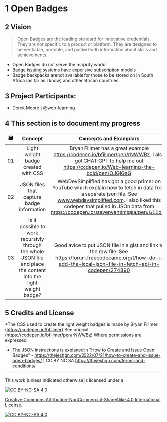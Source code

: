 <!---
  What goes into a readme file

  1. Add your project title. Make sure it matches the above name ##
  2. Insert Vision Statement > 
  Below you can add a short bullet points rational for the project (2, 3 bullets max.)
  3. Add the names of the project lead. Use your GitHub username. If there are teammates, add these details 
  4. Offer some structure with a table 
  5. Conclude with credits and license [![CC BY-NC-SA 4.0][cc-by-nc-sa-shield]][cc-by-nc-sa]

  
  --->



# 1 Open Badges 

## 2 Vision 
> Open Badges are the leading standard for innovative credentials. They are not specific to a product or platform. They are designed to be verifiable, portable, and packed with information about skills and achievements.
* Open Badges do not serve the majority world. 
* Badge issuing systems have expensive subscription models
* Badge backpacka arenot available for those to be stored on in South Africa (as far as I know) and other african countries 

## 3 Project Participants:
* Derek Moore | @web-learning

## 4 This section is to document my progress 

|  🗃️     |              Concept              |                       Concepts and Examplars                       |                     Exemplar                 |                             
| :---: | :------------------------------------: | :---------------------------------------------------------: | ----------------------------------------------------------- |
| 01 | Light weight badge created with CSS | Bryan Fillmer has a great example https://codepen.io/bfillmer/pen/rNWWBz. I also got CHAT GPT to help me out https://codepen.io/Web-learning-the-bold/pen/OJGjGaG | A lightweight badge in CSS that can be modified https://weblearning.co.za/badges/test/| 
| 02 | JSON files that capture badge information | WebDevSimplified has got a good primer on YouTube which explain how to fetch in data from a separate json file. See www.webdevsimplified.com. I also liked this codepen that pulled in JSOn data from https://codepen.io/stevenventimiglia/pen/GEEoPe |  |
| 03 | Is it possible to work recursivly through the whole JSON file and place the content into the light weight badge? | Good avice to put JSON file in a gist and link to the raw file. See https://forum.freecodecamp.org/t/how-do-i-add-the-local-json-file-in-fetch-api-in-codepen/274890| | 

## 5 Credits and License

*The CSS used to create the light weight badges is made by Bryan Fillmer (https://codepen.io/bfillmer) See original (https://codepen.io/bfillmer/pen/rNWWBz) Where permissions are expressed 
* The JSON instructions is explaned in "How to Create and Issue Open Badges" - https://thejeshgn.com/2022/07/21/how-to-create-and-issue-open-badges/ | 
CC BY NC SA https://thejeshgn.com/terms-and-conditions/ 
---
This work (unless indicated otherwise)is licensed under a

[![CC BY-NC-SA 4.0][cc-by-nc-sa-shield]][cc-by-nc-sa]

[Creative Commons Attribution-NonCommercial-ShareAlike 4.0 International License][cc-by-nc-sa].

[![CC BY-NC-SA 4.0][cc-by-nc-sa-image]][cc-by-nc-sa]

[cc-by-nc-sa]: http://creativecommons.org/licenses/by-nc-sa/4.0/
[cc-by-nc-sa-image]: https://licensebuttons.net/l/by-nc-sa/4.0/88x31.png
[cc-by-nc-sa-shield]: https://img.shields.io/badge/License-CC%20BY--NC--SA%204.0-lightgrey.svg
